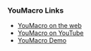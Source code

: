 ### YouMacro Links
* [YouMacro on the web](https://youmacro.com)
* [YouMacro on YouTube](https://www.youtube.com/channel/UCJobMxWHx7jzsX0dD4YQZ8g)
* [YouMacro Demo](https://youmacro.com/youmacro_01_01_2021.mp4)

<!--
**youmacro/youmacro** is a ✨ _special_ ✨ repository because its `README.md` (this file) appears on your GitHub profile.

Here are some ideas to get you started:

- 🔭 I’m currently working on ...
- 🌱 I’m currently learning ...
- 👯 I’m looking to collaborate on ...
- 🤔 I’m looking for help with ...
- 💬 Ask me about ...
- 📫 How to reach me: ...
- 😄 Pronouns: ...
- ⚡ Fun fact: ...
-->
